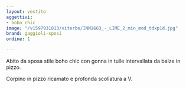 ```yaml
---
layout: vestito
aggettivi:
- boho chic
image: "/v1597931813/viterbo/INM1663_-_LIME_2_min_mod_tdxp1d.jpg"
brand: gaggioli-sposi
ordine: 1

---
```

Abito da sposa stile boho chic con gonna in tulle intervallata da balze in pizzo.

Corpino in pizzo ricamato e profonda scollatura a V.